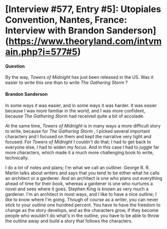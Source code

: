 # [Interview #577, Entry #5]: Utopiales Convention, Nantes, France: Interview with Brandon Sanderson](https://www.theoryland.com/intvmain.php?i=577#5)

#### Question

By the way,
*Towers of Midnight*
has just been released in the US. Was it easier to write this one than to write
*The Gathering Storm*
?

#### Brandon Sanderson

In some ways it was easier, and in some ways it was harder. It was easier because I was more familiar in the world, and I was more confident, because
*The Gathering Storm*
had received quite a bit of accolade.

At the same time,
*Towers of Midnight*
is in many ways a more difficult story to write, because for
*The Gathering Storm*
, I picked several important characters and I focused on them and kept the narrative very tight and focused. For
*Towers of Midnight*
I couldn't do that; I had to get back to everyone else, I had to widen my focus. And in this case I had to juggle far more characters, which made it a much more challenging book to write, technically.

I do a lot of notes and plans; I'm what we call an outliner. George R. R. Martin talks about writers and says that you tend to be either what he calls an architect or a gardener. And an architect is one who plans out everything ahead of time for their book, whereas a gardener is one who nurtures a novel and sees where it goes. Stephen King is known as very much a gardener. I'm an architect in most ways, and I like to have a nice outline; I like to know where I'm going. Though of course as a writer, you can never stick to your outline one hundred percent. You have to have the freedom to change as the story develops, and as the characters grow, if they become people who wouldn't do what's in the outline, you have to be able to throw the outline away and build a story that follows the characters.

